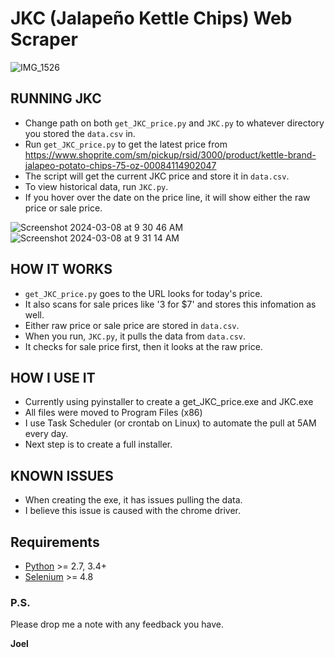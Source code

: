 # JKC (Jalapeño Kettle Chips) Web Scraper

![IMG_1526](https://github.com/joel-1080p/JKC/assets/156847809/f0dd82fb-ed1f-4cc0-aca5-3f480cb0d7a0)

## RUNNING JKC
- Change path on both `get_JKC_price.py` and `JKC.py` to whatever directory you stored the `data.csv` in.
- Run `get_JKC_price.py` to get the latest price from https://www.shoprite.com/sm/pickup/rsid/3000/product/kettle-brand-jalapeo-potato-chips-75-oz-00084114902047
- The script will get the current JKC price and store it in `data.csv`.
- To view historical data, run `JKC.py`.
- If you hover over the date on the price line, it will show either the raw price or sale price.

![Screenshot 2024-03-08 at 9 30 46 AM](https://github.com/joel-1080p/JKC/assets/156847809/a52284c7-2d4b-43c9-8876-cb7f7d351038)
![Screenshot 2024-03-08 at 9 31 14 AM](https://github.com/joel-1080p/JKC/assets/156847809/f2cc39e3-c654-4690-8105-ab8aa24515b6)


## HOW IT WORKS
- `get_JKC_price.py` goes to the URL looks for today's price.
- It also scans for sale prices like '3 for $7' and stores this infomation as well.
- Either raw price or sale price are stored in `data.csv`.
- When you run, `JKC.py`, it pulls the data from `data.csv`.
- It checks for sale price first, then it looks at the raw price.

## HOW I USE IT
- Currently using pyinstaller to create a get_JKC_price.exe and JKC.exe
- All files were moved to Program Files (x86)
- I use Task Scheduler (or crontab on Linux) to automate the pull at 5AM every day.
- Next step is to create a full installer.

## KNOWN ISSUES
- When creating the exe, it has issues pulling the data.
- I believe this issue is caused with the chrome driver.

## Requirements

-   [Python](https://www.python.org) \>= 2.7, 3.4+
-   [Selenium](https://www.selenium.dev/) \>= 4.8

### P.S.

Please drop me a note with any feedback you have.

**Joel**
